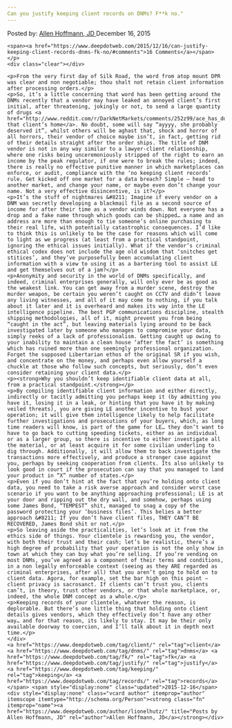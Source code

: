 ```yaml
---
Can you justify keeping client records on DNMs? F**k no."
---
```

<article class="post-listing post-10871 post type-post status-publish format-standard has-post-thumbnail hentry  tag-client tag-dnms tag-fk tag-justify tag-keeping tag-records">
    <div class="post-inner">
        <span>Posted by: <a href="https://www.deepdotweb.com/author/lionelhutz/" title="">Allen Hoffmann, JD </a></span>
    <span>December 16, 2015</span>
    
    <span><a href="https://www.deepdotweb.com/2015/12/16/can-justify-keeping-client-records-dnms-fk-no/#comments">16 Comments</a></span>
    </p>
    <div class="clear"></div>
    
    <p>From the very first day of Silk Road, the word from atop mount DPR was clear and non negotiable; thou shalt not retain client information after processing orders.</p>
    <p>So, it’s a little concerning that word has been getting around the DNMs recently that a vendor may have leaked an annoyed client’s first initial, after threatening, jokingly or not, to send a large quantity of drugs <a href="http://www.reddit.com/r/DarkNetMarkets/comments/252z99/ace_has_doxxed_a_the_user_who_posted_about_a/">to that client’s home</a>. No doubt, some will say “ayyyy, she probably deserved it”, whilst others will be aghast that, shock and horror of all horrors, their vendor of choice maybe isn’t, in fact, getting rid of their details straight after the order ships. The title of DNM vendor is not in any way similar to a lawyer-client relationship, where one risks being unceremoniously stripped of the right to earn an income by the peak regulator, if one were to break the rules; indeed, there is really no effective punitive manner in which marketplaces can enforce, or audit, compliance with the ‘no keeping client records’ rule. Get kicked off one market for a data breach? Simple – head to another market, and change your name, or maybe even don’t change your name. Not a very effective disincentive, is it?</p>
    <p>It’s the stuff of nightmares &#8211; Imagine if every vendor on a DNM was secretly developing a blackmail file as a second source of income for after their time as a vendor winds down. Not everyone has a drop and a fake name through which goods can be shipped… a name and an address are more than enough to tie someone’s online purchasing to their real life, with potentially catastrophic consequences. I’d like to think this is unlikely to be the case for reasons which will come to light as we progress (at least from a practical standpoint, ignoring the ethical issues initially). What if the vendor’s criminal ethical codex does not include the age old wisdom that ‘snitches get stitices’, and they’ve purposefully been accumulating client information with a view to using it as a bartering tool to assist LE and get themselves out of a jam?</p>
    <p>Anonymity and security in the world of DNMs specifically, and indeed, criminal enterprises generally, will only ever be as good as the weakest link. You can get away from a murder scene, destroy the murder weapon, be certain you weren’t caught on CCTV and didn’t leave any living witnesses, and all of it may come to nothing, if you talk about it later and it is overheard and makes its way into the LE intelligence pipeline. The best PGP communications discipline, stealth shipping methodologies, all of it, might prevent you from being “caught in the act”, but leaving materials lying around to be back investigated later by someone who manages to compromise your data, simply reeks of a lack of professionalism. Getting caught up owing to your inability to maintain a clean house ‘after the fact’ is something which has ruined more than one seemingly professional organization. Forget the supposed Libertarian ethos of the original SR if you wish, and concentrate on the money, and perhaps even allow yourself a chuckle at those who follow such concepts, but seriously, don’t even consider retaining your client data.</p>
    <p><strong>Why you shouldn’t keep identifiable client data at all, from a practical standpoint.</strong></p>
    <p>By compiling identifiable client information and either directly, indirectly or tacitly admitting you perhaps keep it (by admitting you have it, losing it in a leak, or hinting that you have it by making veiled threats), you are giving LE another incentive to bust your operation; it will give them intelligence likely to help facilitate further investigations and prosecutions of your buyers, which, as long time readers will know, is part of the game for LE… they don’t want to have to go back to cutting speeding tickets, either as an individual or as a larger group, so there is incentive to either investigate all the material, or at least acquire it for some civilian underling to dig through. Additionally, it will allow them to back investigate the transactions more effectively, and produce a stronger case against you, perhaps by seeking cooperation from clients. Its also unlikely to look good in court if the prosecution can say that you managed to land your product in “X” number of states.</p>
    <p>Even if you don’t hint at the fact that you’re holding onto client data, you need to take a risk averse approach and consider worst case scenario if you want to be anything approaching professional; LE is at your door and ripping out the dry wall, and somehow, perhaps using some James Bond, “TEMPEST” shit, managed to snag a copy of the password protecting your ‘business files’. This belies a better approach &#8211; If you don’t have client files, THEY CAN’T BE RECOVERED, James Bond shit or not.</p>
    <p>So leaving aside the practicalities, let’s look at it from the ethics side of things. Your clientele is rewarding you, the vendor, with both their trust and their cash; let’s be realistic, there’s a high degree of probability that your operation is not the only show in town at which they can buy what you’re selling. If you’re vending on most DNMs, you’ve agreed as a component of their terms and conditions, in a non legally enforceable context (seeing as they ARE regarded as criminal enterprises, after all) that you aren’t going to hold on to client data. Agora, for example, set the bar high on this point – client privacy is sacrosanct. If clients can’t trust you, clients can’t, in theory, trust other vendors, or that whole marketplace, or, indeed, the whole DNM concept as a whole.</p>
    <p>Keeping records of your clientele, whatever the reason, is deplorable. But there’s one little thing that holding onto client details gives vendors, which they effectively don’t have any other way… and for that reason, its likely to stay. It may be their only available doorway to coercion, and I’ll talk about it in depth next time.</p>
    </div>
    <a href="https://www.deepdotweb.com/tag/client/" rel="tag">client</a> <a href="https://www.deepdotweb.com/tag/dnms/" rel="tag">dnms</a> <a href="https://www.deepdotweb.com/tag/fk/" rel="tag">fk</a> <a href="https://www.deepdotweb.com/tag/justify/" rel="tag">justify</a> <a href="https://www.deepdotweb.com/tag/keeping/" rel="tag">keeping</a> <a href="https://www.deepdotweb.com/tag/records/" rel="tag">records</a></span> <span style="display:none" class="updated">2015-12-16</span>
    <div style="display:none" class="vcard author" itemprop="author" itemscope itemtype="http://schema.org/Person"><strong class="fn" itemprop="name"><a href="https://www.deepdotweb.com/author/lionelhutz/" title="Posts by Allen Hoffmann, JD" rel="author">Allen Hoffmann, JD</a></strong></div>
    
